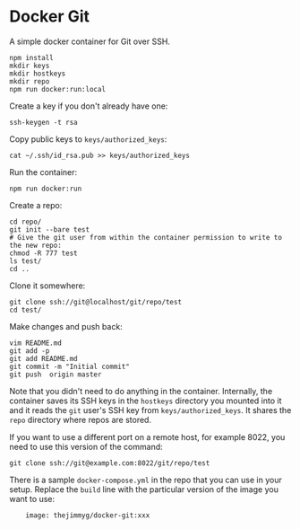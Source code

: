 # Docker Git

A simple docker container for Git over SSH.

```
npm install
mkdir keys
mkdir hostkeys
mkdir repo
npm run docker:run:local
```

Create a key if you don't already have one:

```
ssh-keygen -t rsa
```

Copy public keys to `keys/authorized_keys`:

```
cat ~/.ssh/id_rsa.pub >> keys/authorized_keys
```

Run the container:

```
npm run docker:run
```

Create a repo:

```
cd repo/
git init --bare test
# Give the git user from within the container permission to write to the new repo:
chmod -R 777 test
ls test/
cd ..
```

Clone it somewhere:

```
git clone ssh://git@localhost/git/repo/test
cd test/
```

Make changes and push back:

```
vim README.md
git add -p
git add README.md
git commit -m "Initial commit"
git push  origin master
```

Note that you didn't need to do anything in the container. Internally, the
container saves its SSH keys in the `hostkeys` directory you mounted into it
and it reads the `git` user's SSH key from `keys/authorized_keys`. It shares
the `repo` directory where repos are stored.

If you want to use a different port on a remote host, for example 8022, you
need to use this version of the command:

```
git clone ssh://git@example.com:8022/git/repo/test
```

There is a sample `docker-compose.yml` in the repo that you can use in your
setup. Replace the `build` line with the particular version of the image you
want to use:

```
    image: thejimmyg/docker-git:xxx
```
